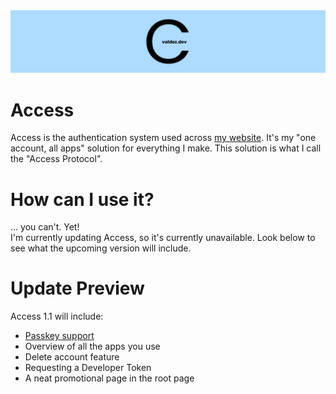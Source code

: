 <img src=".github/access.png" alt="Access logo header">

# Access
Access is the authentication system used across [my website](https://cvaldez.dev/). It's my "one account, all apps" 
solution for everything I make. This solution is what I call the "Access Protocol".

# How can I use it?
... you can't. Yet!<br>
I'm currently updating Access, so it's currently unavailable. Look below to see what the upcoming version will include.

# Update Preview
Access 1.1 will include:
- [Passkey support](https://www.passkeys.com/)
- Overview of all the apps you use
- Delete account feature
- Requesting a Developer Token
- A neat promotional page in the root page
